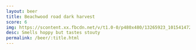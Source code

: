```yaml
---
layout: beer
title: Beachwood road dark harvest
score: 6
img: https://scontent.xx.fbcdn.net/v/t1.0-0/p480x480/13265923_10154147277158745_2404573365022025413_n.jpg?oh=f3e56c81f1c5adbcd398478022f97a6e&oe=58D8607B
desc: Smells hoppy but tastes stouty
permalink: /beer/:title.html
---
```

